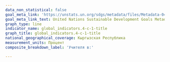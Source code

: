 ```yaml
---
data_non_statistical: false
goal_meta_link: 'https://unstats.un.org/sdgs/metadata/files/Metadata-04-0C-01.pdf '
goal_meta_link_text: United Nations Sustainable Development Goals Metadata (PDF 218 KB)
graph_type: line
indicator_name: global_indicators.4-c-1-title
graph_title: global_indicators.4-c-1-title
national_geographical_coverage: Кыргызская Республика
measurement_units: Процент
composite_breakdown_label: 'Учителя в:'

---
```

